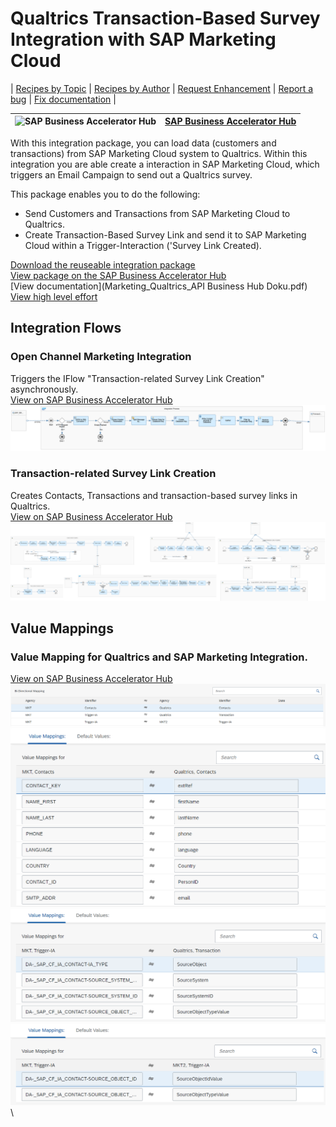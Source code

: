 # Qualtrics Transaction-Based Survey Integration with SAP Marketing Cloud

\| [Recipes by Topic](../../readme.md ) \| [Recipes by Author](../../author.md ) \| [Request Enhancement](https://github.com/SAP-samples/cloud-integration-flow/issues/new?assignees=&labels=Recipe%20Fix,enhancement&template=recipe-request.md&title=Improve%20Qualtrics%20Transaction-Based%20Survey%20Integration%20with%20SAP%20Marketing%20Cloud ) \| [Report a bug](https://github.com/SAP-samples/cloud-integration-flow/issues/new?assignees=&labels=Recipe%20Fix,bug&template=bug_report.md&title=Issue%20with%20Qualtrics%20Transaction-Based%20Survey%20Integration%20with%20SAP%20Marketing%20Cloud ) \| [Fix documentation](https://github.com/SAP-samples/cloud-integration-flow/issues/new?assignees=&labels=Recipe%20Fix,documentation&template=bug_report.md&title=Docu%20fix%20Qualtrics%20Transaction-Based%20Survey%20Integration%20with%20SAP%20Marketing%20Cloud ) \|

![SAP Business Accelerator Hub](https://github.com/SAPAPIBusinessHub.png?size=50 ) | [SAP Business Accelerator Hub](https://api.sap.com/allcommunity) |
----|----|

With this integration package, you can load data (customers and transactions) from SAP Marketing Cloud system to  Qualtrics. Within this integration you are able create a interaction in SAP Marketing Cloud, which triggers an Email Campaign to send out a Qualtrics survey.

This package enables you to do the following:

* Send Customers and Transactions from SAP Marketing Cloud to Qualtrics.
* Create Transaction-Based Survey Link and send it to SAP Marketing Cloud within a Trigger-Interaction ('Survey Link Created).

[Download the reuseable integration package](QualtricsTransaction-BasedSurveyIntegrationwithSAPMarketingCloud.zip)\
[View package on the SAP Business Accelerator Hub](https://api.sap.com/package/QualtricsextendedIntegrationwithSAPMarketingCloud/overview)\
[View documentation](Marketing_Qualtrics_API Business Hub Doku.pdf)\
[View high level effort](effort.md)


## Integration Flows

### Open Channel Marketing Integration
Triggers the IFlow "Transaction-related Survey Link Creation" asynchronously.\
[View on SAP Business Accelerator Hub](https://api.sap.com/integrationflow/Open_Channel_Marketing_Integration)
![Open Channel Marketing Integration](open-channel-marketing-integration.png)

### Transaction-related Survey Link Creation
Creates Contacts, Transactions and transaction-based survey links in Qualtrics.\
[View on SAP Business Accelerator Hub](https://api.sap.com/integrationflow/Personal_Survey_Link_Creation)
![Transaction-related Survey Link Creation](transaction-related-survey-link-creation.png)

## Value Mappings
### Value Mapping for Qualtrics and SAP Marketing Integration.
[View on SAP Business Accelerator Hub](https://api.sap.com/valuemapping/Value_Mapping_MKT_Qualtrics)
![input-image](Value_Mapping_for_Qualtrics_and_SAP_Marketing_Integration_Contacts.png)\
![input-image](Value_Mapping_for_Qualtrics_and_SAP_Marketing_Integration_Contacts1.png)\
![input-image](Value_Mapping_for_Qualtrics_and_SAP_Marketing_IntegrationMKT.png)\
![input-image](Value_Mapping_for_Qualtrics_and_SAP_Marketing_Integration_MKT1.png)\

